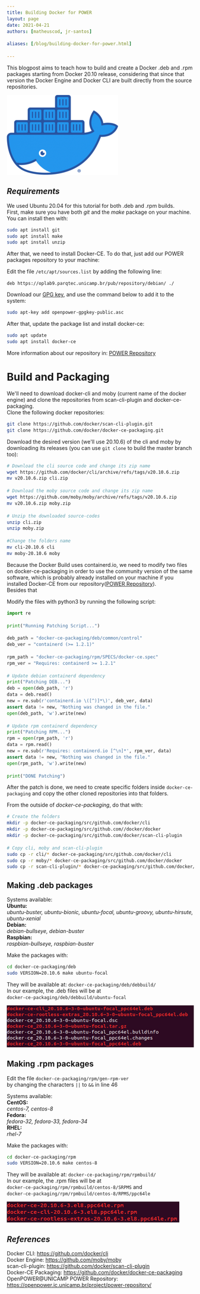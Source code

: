 ```yaml
---
title: Building Docker for POWER
layout: page
date: 2021-04-21
authors: [matheuscod, jr-santos]

aliases: [/blog/building-docker-for-power.html]

---
```


This blogpost aims to teach how to build and create a Docker .deb and .rpm packages starting from Docker 20.10 release, considering that since that version the Docker Engine and Docker CLI are built directly from the source repositories.  

![tf logo](Moby-logo.png)

## *Requirements*
We used Ubuntu 20.04 for this tutorial for both .deb and .rpm builds.  
First, make sure you have both *git* and the *make* package on your machine.  
You can install then with:
```bash
sudo apt install git
sudo apt install make
sudo apt install unzip
```
After that, we need to install Docker-CE. To do that, just add our POWER packages repository to your machine:  

Edit the file `/etc/apt/sources.list` by adding the following line:  

`deb https://oplab9.parqtec.unicamp.br/pub/repository/debian/ ./`

Download our [GPG key](https://oplab9.parqtec.unicamp.br/pub/key/openpower-gpgkey-public.asc), and use the command below to add it to the system:  
```bash
sudo apt-key add openpower-gpgkey-public.asc
```

After that, update the package list and install docker-ce:  
```bash
sudo apt update
sudo apt install docker-ce
```
More information about our repository in: [POWER Repository](https://openpower.ic.unicamp.br/project/power-repository/)

# Build and Packaging

We'll need to download docker-cli and moby (current name of the docker engine) and clone the repositories from scan-cli-plugin and docker-ce-packaging.  
Clone the following docker repositories:
```bash
git clone https://github.com/docker/scan-cli-plugin.git
git clone https://github.com/docker/docker-ce-packaging.git
```

Download the desired version (we'll use 20.10.6) of the cli and moby by downloading its releases (you can use `git clone` to build the master branch too):
```bash
# Download the cli source code and change its zip name
wget https://github.com/docker/cli/archive/refs/tags/v20.10.6.zip
mv v20.10.6.zip cli.zip

# Download the moby source code and change its zip name
wget https://github.com/moby/moby/archive/refs/tags/v20.10.6.zip
mv v20.10.6.zip moby.zip

# Unzip the downloaded source-codes
unzip cli.zip
unzip moby.zip

#Change the folders name
mv cli-20.10.6 cli
mv moby-20.10.6 moby
```

Because the Docker Build uses containerd.io, we need to modify two files on docker-ce-packaging in order to use the community version of the same software, which is probably already installed on your machine if you installed Docker-CE from our repository([POWER Repository](https://openpower.ic.unicamp.br/project/power-repository/)).  
Besides that

Modify the files with python3 by running the following script:  
```python
import re

print("Running Patching Script...")

deb_path = "docker-ce-packaging/deb/common/control"
deb_ver = "containerd (>= 1.2.1)"

rpm_path = "docker-ce-packaging/rpm/SPECS/docker-ce.spec"
rpm_ver = "Requires: containerd >= 1.2.1"

# Update debian containerd dependency
print("Patching DEB...")
deb = open(deb_path, 'r')
data = deb.read()
new = re.sub(r'containerd.io \([^)]*\)', deb_ver, data)
assert data != new, "Nothing was changed in the file."
open(deb_path, 'w').write(new)

# Update rpm containerd dependency
print("Patching RPM...")
rpm = open(rpm_path, 'r')
data = rpm.read()
new = re.sub(r'Requires: containerd.io [^\n]*', rpm_ver, data)
assert data != new, "Nothing was changed in the file."
open(rpm_path, 'w').write(new)

print("DONE Patching")
```

After the patch is done, we need to create specific folders inside `docker-ce-packaging` and copy the other cloned repositories into that folders.  

From the outside of *docker-ce-packaging*, do that with:
```bash
# Create the folders
mkdir -p docker-ce-packaging/src/github.com/docker/cli
mkdir -p docker-ce-packaging/src/github.com//docker/docker
mkdir -p docker-ce-packaging/src/github.com/docker/scan-cli-plugin

# Copy cli, moby and scan-cli-plugin
sudo cp -r cli/* docker-ce-packaging/src/github.com/docker/cli
sudo cp -r moby/* docker-ce-packaging/src/github.com/docker/docker
sudo cp -r scan-cli-plugin/* docker-ce-packaging/src/github.com/docker/scan-cli-plugin
```

## Making .deb packages
Systems available:  
**Ubuntu:**  
*ubuntu-buster, ubuntu-bionic, ubuntu-focal, ubuntu-groovy, ubuntu-hirsute, ubuntu-xenial*  
**Debian:**  
*debian-bullseye, debian-buster*  
**Raspbian:**  
*raspbian-bullseye, raspbian-buster*  

Make the packages with:
```bash
cd docker-ce-packaging/deb
sudo VERSION=20.10.6 make ubuntu-focal
```

They will be available at: `docker-ce-packaging/deb/debbuild/`  
In our example, the .deb files will be at  
`docker-ce-packaging/deb/debbuild/ubuntu-focal`  

![deb files](files.png)

## Making .rpm packages

Edit the file `docker-ce-packaging/rpm/gen-rpm-ver`  
by changing the characters `||` to `&&` in line 46  

Systems available:  
**CentOS:**  
*centos-7, centos-8*  
**Fedora:**  
*fedora-32, fedora-33, fedora-34*  
**RHEL:**  
*rhel-7*  

Make the packages with:
```bash
cd docker-ce-packaging/rpm
sudo VERSION=20.10.6 make centos-8
```

They will be available at: `docker-ce-packaging/rpm/rpmbuild/`  
In our example, the .rpm files will be at  
`docker-ce-packaging/rpm/rpmbuild/centos-8/SRPMS` and  
`docker-ce-packaging/rpm/rpmbuild/centos-8/RPMS/ppc64le`  

![rpm files](files-rpm.png)

## *References*
Docker CLI: https://github.com/docker/cli  
Docker Engine: https://github.com/moby/moby  
scan-cli-plugin: https://github.com/docker/scan-cli-plugin  
Docker-CE Packaging: https://github.com/docker/docker-ce-packaging  
OpenPOWER@UNICAMP POWER Repository: https://openpower.ic.unicamp.br/project/power-repository/
